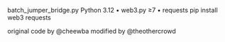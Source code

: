 batch_jumper_bridge.py
Python 3.12 • web3.py ≥7 • requests
pip install web3 requests

original code by @cheewba modified by @theothercrowd
